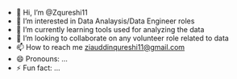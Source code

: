 - 👋 Hi, I’m @Zqureshi11
- 👀 I’m interested in Data Analaysis/Data Engineer roles
- 🌱 I’m currently learning tools used for analyzing the data
- 💞️ I’m looking to collaborate on any volunteer role related to data
- 📫 How to reach me ziauddinqureshi11@gmail.com
- 😄 Pronouns: ...
- ⚡ Fun fact: ...

<!---
Zqureshi11/Zqureshi11 is a ✨ special ✨ repository because its `README.md` (this file) appears on your GitHub profile.
You can click the Preview link to take a look at your changes.
--->
